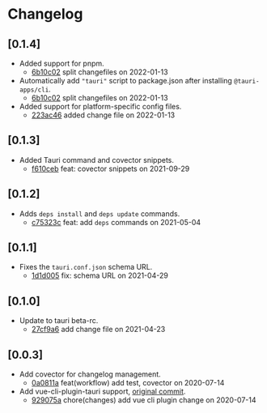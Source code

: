 # Changelog

## \[0.1.4]

- Added support for pnpm.
  - [6b10c02](https://www.github.com/tauri-apps/tauri-vscode/commit/6b10c02c84566ad9e34a4549059471238c105951) split changefiles on 2022-01-13
- Automatically add `"tauri"` script to package.json after installing `@tauri-apps/cli`.
  - [6b10c02](https://www.github.com/tauri-apps/tauri-vscode/commit/6b10c02c84566ad9e34a4549059471238c105951) split changefiles on 2022-01-13
- Added support for platform-specific config files.
  - [223ac46](https://www.github.com/tauri-apps/tauri-vscode/commit/223ac4611f5f52920b693de7ca0895ee654aad3d) added change file on 2022-01-13

## \[0.1.3]

- Added Tauri command and covector snippets.
  - [f610ceb](https://www.github.com/tauri-apps/tauri-vscode/commit/f610cebcd527460f391d1bd7059d5c26f334baf7) feat: covector snippets on 2021-09-29

## \[0.1.2]

- Adds `deps install` and `deps update` commands.
  - [c75323c](https://www.github.com/tauri-apps/tauri-vscode/commit/c75323c24a8b219a8d88b6170c9c79ec3e0a5588) feat: add `deps` commands on 2021-05-04

## \[0.1.1]

- Fixes the `tauri.conf.json` schema URL.
  - [1d1d005](https://www.github.com/tauri-apps/tauri-vscode/commit/1d1d0054b4364f1ea2ff9a18ae04eb75a234cd19) fix: schema URL on 2021-04-29

## \[0.1.0]

- Update to tauri beta-rc.
  - [27cf9a6](https://www.github.com/tauri-apps/tauri-vscode/commit/27cf9a602acc700a5f8d19e1b9f873b071b7ada7) add change file on 2021-04-23

## \[0.0.3]

- Add covector for changelog management.
  - [0a0811a](https://www.github.com/tauri-apps/tauri-vscode/commit/0a0811a3aa1ddcb3ba60fb155576ca216527be34) feat(workflow) add test, covector on 2020-07-14
- Add vue-cli-plugin-tauri support, [original commit](https://github.com/tauri-apps/tauri-vscode/commit/3d306557dab470ed167ed0d6e5b1237e8d22cdc4).
  - [929075a](https://www.github.com/tauri-apps/tauri-vscode/commit/929075aae15492e2211738a3f54b47c9050558fe) chore(changes) add vue cli plugin change on 2020-07-14
